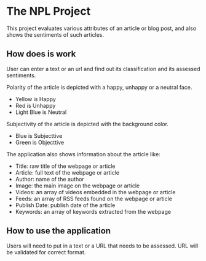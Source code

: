 # The NPL Project 

This project evaluates various attributes of an article or blog post, and also shows the sentiments of such articles.

## How does is work

User can enter a text or an url and find out its classification and its assessed sentiments.

Polarity of the article is depicted with a happy, unhappy or a neutral face.

- Yellow is Happy
- Red is Unhappy
- Light Blue is Neutral

Subjectivity of the article is depicted with the background color. 

- Blue is Subjecttive
- Green is Objecttive

The application also shows information about the article like:

- Title: raw title of the webpage or article
- Article: full text of the webpage or article
- Author: name of the author
- Image: the main image on the webpage or article
- Videos: an array of videos embedded in the webpage or article
- Feeds: an array of RSS feeds found on the webpage or article
- Publish Date: publish date of the article
- Keywords: an array of keywords extracted from the webpage

## How to use the application

Users will need to put in a text or a URL that needs to be assessed. URL will be validated for correct format. 